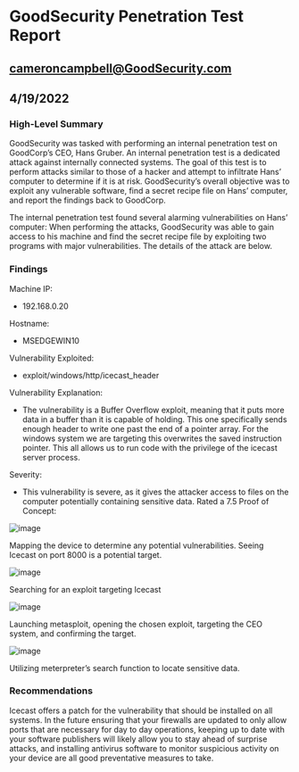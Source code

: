# GoodSecurity Penetration Test Report 

## cameroncampbell@GoodSecurity.com

## 4/19/2022

### High-Level Summary

GoodSecurity was tasked with performing an internal penetration test on GoodCorp’s CEO, Hans Gruber. An internal penetration test is a dedicated attack against internally connected systems. The goal of this test is to perform attacks similar to those of a hacker and attempt to infiltrate Hans’ computer to determine if it is at risk. GoodSecurity’s overall objective was to exploit any vulnerable software, find a secret recipe file on Hans’ computer, and report the findings back to GoodCorp.

The internal penetration test found several alarming vulnerabilities on Hans’ computer: When performing the attacks, GoodSecurity was able to gain access to his machine and find the secret recipe file by exploiting two programs with major vulnerabilities. The details of the attack are below.

### Findings

Machine IP:
- 192.168.0.20

Hostname:
- MSEDGEWIN10
 
Vulnerability Exploited:
- exploit/windows/http/icecast_header

Vulnerability Explanation:
- The vulnerability is a Buffer Overflow exploit, meaning that it puts more data in a buffer than it is capable of holding. This one specifically sends enough header to write one past the end of a pointer array. For the windows system we are targeting this overwrites the saved instruction pointer. This all allows us to run code with the privilege of the icecast server process.

Severity:
- This vulnerability is severe, as it gives the attacker access to files on the computer potentially containing sensitive data. Rated a 7.5
Proof of Concept:

![image](https://user-images.githubusercontent.com/93553144/222942049-1291b375-c53a-48b5-bcdf-a2c492bc7f5e.png)

Mapping the device to determine any potential vulnerabilities. Seeing Icecast on port 8000 is a potential target.

![image](https://user-images.githubusercontent.com/93553144/222942054-a30c7b56-03b5-4e3e-b985-2960ea05402e.png)

Searching for an exploit targeting Icecast

![image](https://user-images.githubusercontent.com/93553144/222942075-72388c0b-fa7b-434f-92f4-067d52f3cb6f.png)

Launching metasploit, opening the chosen exploit, targeting the CEO system, and confirming the target.

![image](https://user-images.githubusercontent.com/93553144/222942082-3cf04add-96a1-4b63-bae6-80c483a31567.png)


Utilizing meterpreter’s search function to locate sensitive data.




### Recommendations

Icecast offers a patch for the vulnerability that should be installed on all systems. In the future ensuring that your firewalls are updated to only allow ports that are necessary for day to day operations, keeping up to date with your software publishers will likely allow you to stay ahead of surprise attacks, and installing antivirus software to monitor suspicious activity on your device are all good preventative measures to take.

